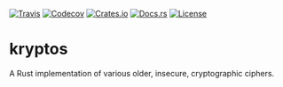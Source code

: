 [![Travis](https://img.shields.io/travis/StackCrash/kryptos.svg)](https://travis-ci.org/StackCrash/kryptos) 
[![Codecov](https://img.shields.io/codecov/c/github/StackCrash/kryptos.svg)](https://codecov.io/gh/StackCrash/kryptos)
[![Crates.io](https://img.shields.io/crates/v/kryptos.svg)](https://crates.io/crates/kryptos)
[![Docs.rs](https://docs.rs/kryptos/badge.svg)](https://docs.rs/kryptos)
[![License](https://img.shields.io/badge/license-MIT-blue.svg)](/LICENSE)

# kryptos
A Rust implementation of various older, insecure, cryptographic ciphers.
